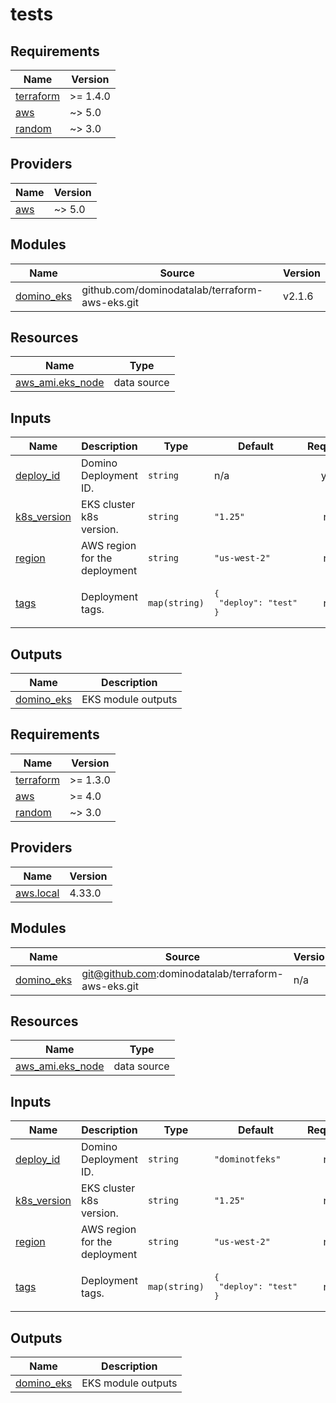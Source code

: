 # tests

<!-- BEGINNING OF PRE-COMMIT-TERRAFORM DOCS HOOK -->
## Requirements

| Name | Version |
|------|---------|
| <a name="requirement_terraform"></a> [terraform](#requirement\_terraform) | >= 1.4.0 |
| <a name="requirement_aws"></a> [aws](#requirement\_aws) | ~> 5.0 |
| <a name="requirement_random"></a> [random](#requirement\_random) | ~> 3.0 |

## Providers

| Name | Version |
|------|---------|
| <a name="provider_aws"></a> [aws](#provider\_aws) | ~> 5.0 |

## Modules

| Name | Source | Version |
|------|--------|---------|
| <a name="module_domino_eks"></a> [domino\_eks](#module\_domino\_eks) | github.com/dominodatalab/terraform-aws-eks.git | v2.1.6 |

## Resources

| Name | Type |
|------|------|
| [aws_ami.eks_node](https://registry.terraform.io/providers/hashicorp/aws/latest/docs/data-sources/ami) | data source |

## Inputs

| Name | Description | Type | Default | Required |
|------|-------------|------|---------|:--------:|
| <a name="input_deploy_id"></a> [deploy\_id](#input\_deploy\_id) | Domino Deployment ID. | `string` | n/a | yes |
| <a name="input_k8s_version"></a> [k8s\_version](#input\_k8s\_version) | EKS cluster k8s version. | `string` | `"1.25"` | no |
| <a name="input_region"></a> [region](#input\_region) | AWS region for the deployment | `string` | `"us-west-2"` | no |
| <a name="input_tags"></a> [tags](#input\_tags) | Deployment tags. | `map(string)` | <pre>{<br>  "deploy": "test"<br>}</pre> | no |

## Outputs

| Name | Description |
|------|-------------|
| <a name="output_domino_eks"></a> [domino\_eks](#output\_domino\_eks) | EKS module outputs |
<!-- END OF PRE-COMMIT-TERRAFORM DOCS HOOK -->

<!-- BEGIN_TF_DOCS -->
## Requirements

| Name | Version |
|------|---------|
| <a name="requirement_terraform"></a> [terraform](#requirement\_terraform) | >= 1.3.0 |
| <a name="requirement_aws"></a> [aws](#requirement\_aws) | >= 4.0 |
| <a name="requirement_random"></a> [random](#requirement\_random) | ~> 3.0 |

## Providers

| Name | Version |
|------|---------|
| <a name="provider_aws.local"></a> [aws.local](#provider\_aws.local) | 4.33.0 |

## Modules

| Name | Source | Version |
|------|--------|---------|
| <a name="module_domino_eks"></a> [domino\_eks](#module\_domino\_eks) | git@github.com:dominodatalab/terraform-aws-eks.git | n/a |

## Resources

| Name | Type |
|------|------|
| [aws_ami.eks_node](https://registry.terraform.io/providers/hashicorp/aws/latest/docs/data-sources/ami) | data source |

## Inputs

| Name | Description | Type | Default | Required |
|------|-------------|------|---------|:--------:|
| <a name="input_deploy_id"></a> [deploy\_id](#input\_deploy\_id) | Domino Deployment ID. | `string` | `"dominotfeks"` | no |
| <a name="input_k8s_version"></a> [k8s\_version](#input\_k8s\_version) | EKS cluster k8s version. | `string` | `"1.25"` | no |
| <a name="input_region"></a> [region](#input\_region) | AWS region for the deployment | `string` | `"us-west-2"` | no |
| <a name="input_tags"></a> [tags](#input\_tags) | Deployment tags. | `map(string)` | <pre>{<br>  "deploy": "test"<br>}</pre> | no |

## Outputs

| Name | Description |
|------|-------------|
| <a name="output_domino_eks"></a> [domino\_eks](#output\_domino\_eks) | EKS module outputs |
<!-- END_TF_DOCS -->
